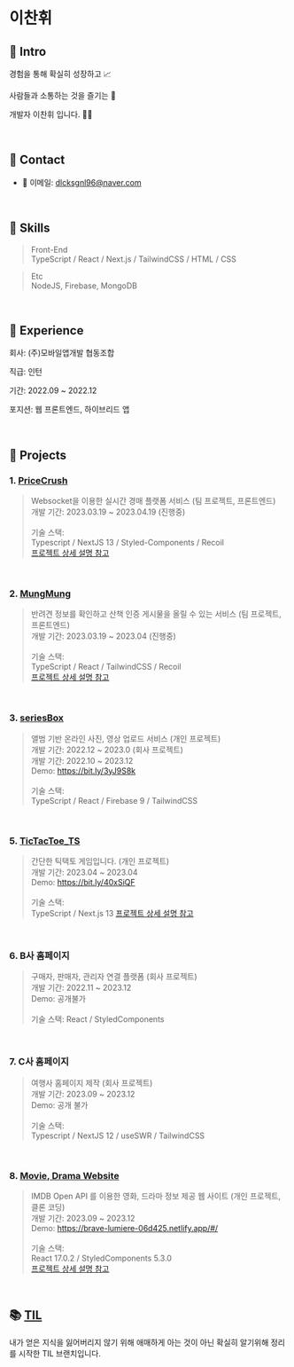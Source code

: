 # 이찬휘

## 📌 Intro

경험을 통해 확실히 성장하고 📈

사람들과 소통하는 것을 즐기는 🤲

개발자 이찬휘 입니다. 🧑‍💻

</br>

## 📌 Contact

- 📧 이메일: dlcksgnl96@naver.com

</br>

## 📌 Skills
> Front-End </br>
> TypeScript / React / Next.js / TailwindCSS / HTML / CSS </br>

> Etc </br>
> NodeJS, Firebase, MongoDB
          

</br>

## 📌 Experience

회사: (주)모바일앱개발 협동조합

직급: 인턴

기간: 2022.09 ~ 2022.12

포지션: 웹 프론트엔드, 하이브리드 앱

</br>

## 📌 Projects

### 1. [PriceCrush](https://github.com/PriceCrush/PriceCrush---Client)  


> Websocket을 이용한 실시간 경매 플랫폼 서비스 (팀 프로젝트, 프론트엔드) </br>
> 개발 기간: 2023.03.19 ~ 2023.04.19 (진행중) </br>
> </br>
> 기술 스택:  </br>
> Typescript / NextJS 13 / Styled-Components / Recoil  
> [프로젝트 상세 설명 참고](https://github.com/PriceCrush/PriceCrush---Client)

</br>

### 2.  [MungMung](https://github.com/MungMungSideProject/mung_front)

> 반려견 정보를 확인하고 산책 인증 게시물을 올릴 수 있는 서비스 (팀 프로젝트, 프론트엔드) </br>
> 개발 기간: 2023.03.19 ~ 2023.04 (진행중) </br>
> </br>
> 기술 스택: </br>
> TypeScript / React / TailwindCSS / Recoil </br>
> [프로젝트 상세 설명 참고](https://github.com/MungMungSideProject/mung_front)

</br>

### 3.  [seriesBox](https://github.com/Strongorange/SeriesBox)

> 앨범 기반 온라인 사진, 영상 업로드 서비스 (개인 프로젝트) </br>
> 개발 기간: 2022.12 ~ 2023.0 (회사 프로젝트) </br>
> 개발 기간: 2022.10 ~ 2023.12 </br>
> Demo: https://bit.ly/3yJ9S8k </br>
> </br>
> 기술 스택: </br>
> TypeScript / React / Firebase 9 / TailwindCSS

</br>

### 5.  [TicTacToe_TS](http://github.com/Strongorange?tab=repositories)

> 간단한 틱택토 게임입니다. (개인 프로젝트) </br>
> 개발 기간: 2023.04 ~ 2023.04 </br>
> Demo: https://bit.ly/40xSiQF </br>
> </br>
> 기술 스택: </br>
> TypeScript / Next.js 13
> [프로젝트 상세 설명 참고](https://github.com/Strongorange/TicTacToe-TS)

</br>

### 6.  B사 홈페이지

> 구매자, 판매자, 관리자 연결 플랫폼 (회사 프로젝트) </br>
> 개발 기간: 2022.11 ~ 2023.12 </br>
> Demo: 공개불가 </br>
> </br>
> 기술 스택: 
> React /  StyledComponents 
> 
</br>

### 7.  C사 홈페이지

> 여행사 홈페이지 제작 (회사 프로젝트) </br>
> 개발 기간: 2023.09 ~ 2023.12 </br>
> Demo: 공개 불가 </br>
> </br>
> 기술 스택: </br>
> Typescript / NextJS 12 / useSWR / TailwindCSS 

</br>
 
### 8. [Movie, Drama Website](https://github.com/Strongorange/popcorn)

> IMDB Open API 를 이용한 영화, 드라마 정보 제공 웹 사이트 (개인 프로젝트, 클론 코딩)</br>
> 개발 기간: 2023.09 ~ 2023.12 </br>
> Demo: https://brave-lumiere-06d425.netlify.app/#/ </br>
> </br>
> 기술 스택: </br>
> React 17.0.2 / StyledComponents 5.3.0 </br>
> [프로젝트 상세 설명 참고](https://github.com/Strongorange/popcorn)

</br>

## 📚 [TIL](https://github.com/Strongorange/TIL)

내가 얻은 지식을 잃어버리지 않기 위해
애매하게 아는 것이 아닌 확실히 알기위해
정리를 시작한 TIL 브랜치입니다.



